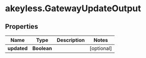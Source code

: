 # akeyless.GatewayUpdateOutput

## Properties

Name | Type | Description | Notes
------------ | ------------- | ------------- | -------------
**updated** | **Boolean** |  | [optional] 


